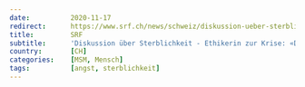 ```yaml
---
date:          2020-11-17
redirect:      https://www.srf.ch/news/schweiz/diskussion-ueber-sterblichkeit-ethikerin-zur-krise-debatte-zwischen-jung-und-alt-zwingend
title:         SRF
subtitle:      'Diskussion über Sterblichkeit - Ethikerin zur Krise: «Debatte zwischen Jung und Alt zwingend»'
country:       [CH]
categories:    [MSM, Mensch]
tags:          [angst, sterblichkeit]
---
```

